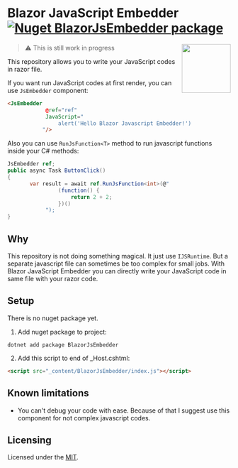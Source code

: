 # Blazor JavaScript Embedder  [![Nuget BlazorJsEmbedder package](https://img.shields.io/nuget/v/BlazorJsEmbedder)](https://www.nuget.org/packages/BlazorJsEmbedder/)

<img src="https://user-images.githubusercontent.com/8572957/93450431-a30a2280-f8de-11ea-881c-ab1bcbf5a111.png" height="110" align="right">

> :warning: This is still work in progress

This repository allows you to write your JavaScript codes in razor file.

If you want run JavaScript codes at first render, you can use `JsEmbedder` component:

```html
<JsEmbedder
            @ref="ref"
            JavaScript="
                alert('Hello Blazor Javascript Embedder!')
           "/>
```

Also you can use `RunJsFunction<T>` method to run javascript functions inside your C# methods:

```csharp
JsEmbedder ref;
public async Task ButtonClick()
{
       var result = await ref.RunJsFunction<int>(@"
                (function() {
                    return 2 + 2;
                })()
            ");
}
```

## Why

This repository is not doing something magical. It just use `IJSRuntime`. But a separate javascript file can sometimes be too complex for small jobs. With Blazor JavaScript Embedder you can directly write your JavaScript code in same file with your razor code.

## Setup

There is no nuget package yet.

1. Add nuget package to project:

```
dotnet add package BlazorJsEmbedder
```

2. Add this script to end of \_Host.cshtml: 

```html
<script src="_content/BlazorJsEmbedder/index.js"></script>
```

## Known limitations

- You can't debug your code with ease. Because of that I suggest use this component for not complex javascript codes.

## Licensing

Licensed under the [MIT](https://github.com/ahmetcanaydemir/BlazorJsEmbedder/blob/master/LICENSE).
